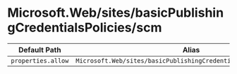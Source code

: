 # Microsoft.Web/sites/basicPublishingCredentialsPolicies/scm

| Default Path | Alias |
|---|---|
| `properties.allow` | `Microsoft.Web/sites/basicPublishingCredentialsPolicies/scm/allow` |

